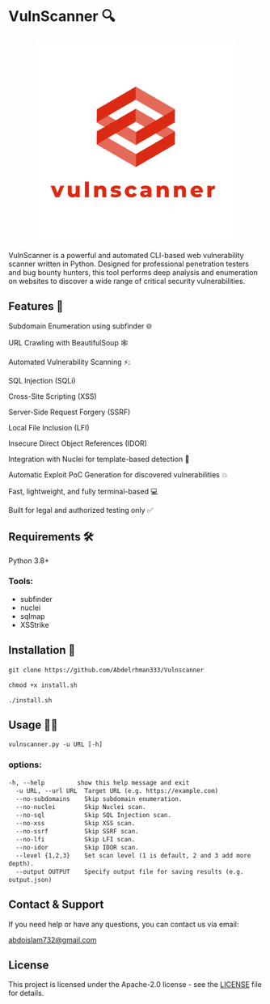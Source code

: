 # VulnScanner 🔍
<p align="center">
<img src="https://github.com/Abdelrhman333/Vulnscanner/blob/main/logo-transparent.png" alt="logo-transparent.png" width="400"/>
</p>
VulnScanner is a powerful and automated CLI-based web vulnerability scanner written in Python. Designed for professional penetration testers and bug bounty hunters, this tool performs deep analysis and enumeration on websites to discover a wide 
range of critical security vulnerabilities.

## Features 🚀
Subdomain Enumeration using subfinder 🌐

URL Crawling with BeautifulSoup 🕸️

Automated Vulnerability Scanning ⚡:

SQL Injection (SQLi)

Cross-Site Scripting (XSS)

Server-Side Request Forgery (SSRF)

Local File Inclusion (LFI)

Insecure Direct Object References (IDOR)

Integration with Nuclei for template-based detection 🧠

Automatic Exploit PoC Generation for discovered vulnerabilities 💥

Fast, lightweight, and fully terminal-based 💻

Built for legal and authorized testing only ✅

## Requirements 🛠️
Python 3.8+

### Tools:

- subfinder
- nuclei
- sqlmap
- XSStrike

## Installation 👾
```
git clone https://github.com/Abdelrhman333/Vulnscanner
```
```
chmod +x install.sh
```
```
./install.sh
```
## Usage 🧙‍♂️
```
vulnscanner.py -u URL [-h]
```
### options: 
```
-h, --help         show this help message and exit
  -u URL, --url URL  Target URL (e.g. https://example.com)
  --no-subdomains    Skip subdomain enumeration.
  --no-nuclei        Skip Nuclei scan.
  --no-sql           Skip SQL Injection scan.
  --no-xss           Skip XSS scan.
  --no-ssrf          Skip SSRF scan.
  --no-lfi           Skip LFI scan.
  --no-idor          Skip IDOR scan.
  --level {1,2,3}    Set scan level (1 is default, 2 and 3 add more depth).
  --output OUTPUT    Specify output file for saving results (e.g. output.json)
```
## Contact & Support

If you need help or have any questions, you can contact us via email:

abdoislam732@gmail.com

## License
This project is licensed under the  Apache-2.0 license - see the [LICENSE](https://github.com/Abdelrhman333/Vulnscanner?tab=Apache-2.0-1-ov-file) file for details.


